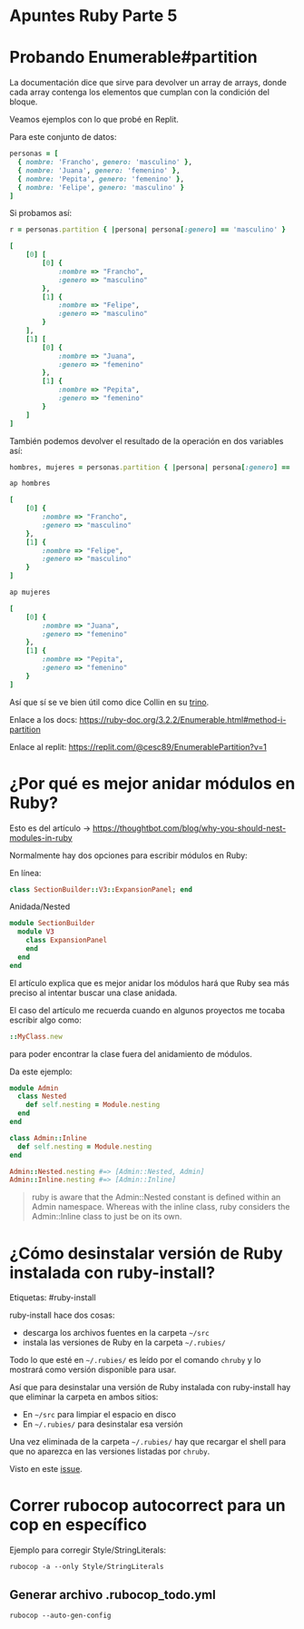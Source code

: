 # Apuntes Ruby Parte 5

# Probando Enumerable#partition

La documentación dice que sirve para devolver un array de arrays, donde cada array contenga los elementos que cumplan con la condición del bloque.

Veamos ejemplos con lo que probé en Replit.

Para este conjunto de datos:

```ruby
personas = [
  { nombre: 'Francho', genero: 'masculino' },
  { nombre: 'Juana', genero: 'femenino' },
  { nombre: 'Pepita', genero: 'femenino' },
  { nombre: 'Felipe', genero: 'masculino' }
]
```

Si probamos así:

```ruby
r = personas.partition { |persona| persona[:genero] == 'masculino' }

[
    [0] [
        [0] {
            :nombre => "Francho",
            :genero => "masculino"
        },
        [1] {
            :nombre => "Felipe",
            :genero => "masculino"
        }
    ],
    [1] [
        [0] {
            :nombre => "Juana",
            :genero => "femenino"
        },
        [1] {
            :nombre => "Pepita",
            :genero => "femenino"
        }
    ]
]
```

También podemos devolver el resultado de la operación en dos variables así:

```ruby
hombres, mujeres = personas.partition { |persona| persona[:genero] == 'masculino' }

ap hombres

[
    [0] {
        :nombre => "Francho",
        :genero => "masculino"
    },
    [1] {
        :nombre => "Felipe",
        :genero => "masculino"
    }
]

ap mujeres

[
    [0] {
        :nombre => "Juana",
        :genero => "femenino"
    },
    [1] {
        :nombre => "Pepita",
        :genero => "femenino"
    }
]
```

Así que sí se ve bien útil como dice Collin en su [trino](https://x.com/collin_jilbert/status/1792545186825851184).

Enlace a los docs: https://ruby-doc.org/3.2.2/Enumerable.html#method-i-partition

Enlace al replit: https://replit.com/@cesc89/EnumerablePartition?v=1

# ¿Por qué es mejor anidar módulos en Ruby?

Esto es del artículo -> https://thoughtbot.com/blog/why-you-should-nest-modules-in-ruby

Normalmente hay dos opciones para escribir módulos en Ruby:

En línea:
```ruby
class SectionBuilder::V3::ExpansionPanel; end
```

Anidada/Nested
```ruby
module SectionBuilder
  module V3
    class ExpansionPanel
    end
  end
end
```

El artículo explica que es mejor anidar los módulos hará que Ruby sea más preciso al intentar buscar una clase anidada.

El caso del artículo me recuerda cuando en algunos proyectos me tocaba escribir algo como:
```ruby
::MyClass.new
```

para poder encontrar la clase fuera del anidamiento de módulos.

Da este ejemplo:
```ruby
module Admin
  class Nested
    def self.nesting = Module.nesting
  end
end

class Admin::Inline
  def self.nesting = Module.nesting
end

Admin::Nested.nesting #=> [Admin::Nested, Admin]
Admin::Inline.nesting #=> [Admin::Inline]
```

> ruby is aware that the Admin::Nested constant is defined within an Admin namespace. Whereas with the inline class, ruby considers the Admin::Inline class to just be on its own.

# ¿Cómo desinstalar versión de Ruby instalada con ruby-install?

Etiquetas: #ruby-install 

ruby-install hace dos cosas:

- descarga los archivos fuentes en la carpeta `~/src`
- instala las versiones de Ruby en la carpeta `~/.rubies/`

Todo lo que esté en `~/.rubies/` es leído por el comando `chruby` y lo mostrará como versión disponible para usar.

Así que para desinstalar una versión de Ruby instalada con ruby-install hay que eliminar la carpeta en ambos sitios:

- En `~/src` para limpiar el espacio en disco
- En `~/.rubies/` para desinstalar esa versión

Una vez eliminada de la carpeta `~/.rubies/` hay que recargar el shell para que no aparezca en las versiones listadas por `chruby`.

Visto en este [issue](https://github.com/postmodern/ruby-install/issues/135).

# Correr rubocop autocorrect para un cop en específico

Ejemplo para corregir Style/StringLiterals:
```
rubocop -a --only Style/StringLiterals
```

## Generar archivo .rubocop_todo.yml

```
rubocop --auto-gen-config
```